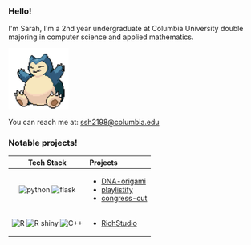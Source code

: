 ### Hello!
I'm Sarah, I'm a 2nd year undergraduate at Columbia University double majoring in computer science and applied mathematics. 

<img src="./assets/snorlax.gif" alt="snorlax" width="120"/>

You can reach me at: ssh2198@columbia.edu

### Notable projects!
| Tech Stack | Projects |
| :-------------: | :------------- |
| <img src="https://github.com/hyuncat/hyuncat/assets/114366569/3933200a-87e6-4042-94b1-9012bbd6a666" alt="python" width="40"/> <img src="https://github.com/hyuncat/hyuncat/assets/114366569/803834a7-9c1a-4eaa-aeb9-4f201b288075" alt="flask" height="40"/> | <ul><li><a href="https://github.com/hyuncat/DNA-origami">DNA-origami</a></li><li><a href="https://github.com/hyuncat/playlistify">playlistify</a></li><li><a href="https://github.com/hyuncat/congressLLM">congress-cut</a></li></ul> |
| <img src="https://github.com/hyuncat/hyuncat/assets/114366569/d75c3e31-6249-47ef-8dfa-e90024db0f4a" alt="R" width="40"/> <img src="https://github.com/hyuncat/hyuncat/assets/114366569/47f95398-c8fb-4753-bd1c-ffce1195688e" alt="R shiny" width="40"/> <img src="https://github.com/hyuncat/hyuncat/assets/114366569/8eda9a25-8a6d-4c17-b0a4-5e31dc22572d" alt="C++" width="40"/> | <ul><li><a href="https://github.com/hyuncat/RichStudio">RichStudio</a></li></ul> |










<!--
**ssh2198/ssh2198** is a ✨ _special_ ✨ repository because its `README.md` (this file) appears on your GitHub profile.

Here are some ideas to get you started:

- 🔭 I’m currently working on ...
- 🌱 I’m currently learning ...
- 👯 I’m looking to collaborate on ...
- 🤔 I’m looking for help with ...
- 💬 Ask me about ...
- 📫 How to reach me: ...
- 😄 Pronouns: ...
- ⚡ Fun fact: ...
-->
